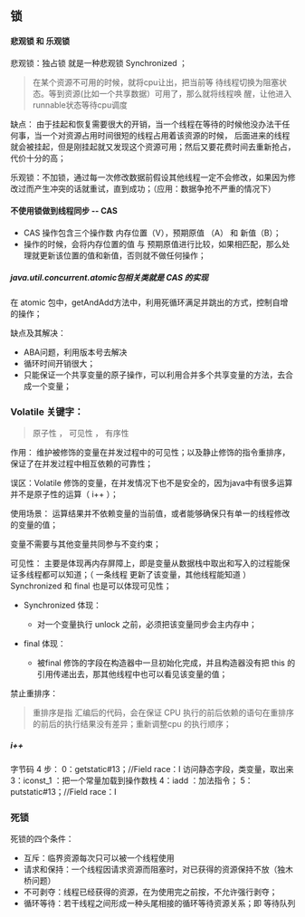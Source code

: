 ## 锁

#### 悲观锁 和  乐观锁
悲观锁：独占锁 就是一种悲观锁 Synchronized ；
> 在某个资源不可用的时候，就将cpu让出，把当前等 待线程切换为阻塞状态。等到资源(比如一个共享数据）可用了，那么就将线程唤 醒，让他进入runnable状态等待cpu调度

缺点：
由于挂起和恢复需要很大的开销，当一个线程在等待的时候他没办法干任何事，当一个对资源占用时间很短的线程占用着该资源的时候，
后面进来的线程就会被挂起，但是刚挂起就又发现这个资源可用；然后又要花费时间去重新抢占，代价十分的高；

乐观锁：不加锁，通过每一次修改数据前假设其他线程一定不会修改，如果因为修改过而产生冲突的话就重试，直到成功；（应用：数据争抢不严重的情况下）

#### 不使用锁做到线程同步 -- CAS
+ CAS 操作包含三个操作数  内存位置（V），预期原值 （A） 和  新值（B）；
+ 操作的时候，会将内存位置的值 与 预期原值进行比较，如果相匹配，那么处理就更新该位置的值和新值，否则就不做任何操作；

##### java.util.concurrent.atomic包相关类就是	CAS 的实现

在 atomic 包中，getAndAdd方法中，利用死循环满足并跳出的方式，控制自增的操作；

缺点及其解决：
+ ABA问题，利用版本号去解决
+ 循环时间开销很大；
+ 只能保证一个共享变量的原子操作，可以利用合并多个共享变量的方法，去合成一个变量；

### Volatile 关键字：
> 原子性 ， 可见性 ， 有序性

作用： 维护被修饰的变量在并发过程中的可见性；以及静止修饰的指令重排序，保证了在并发过程中相互依赖的可靠性；

误区：Volatile 修饰的变量，在并发情况下也不是安全的，因为java中有很多运算并不是原子性的运算（ i++ ）；

使用场景：
运算结果并不依赖变量的当前值，或者能够确保只有单一的线程修改的变量的值；

变量不需要与其他变量共同参与不变约束；

可见性：
主要是体现再内存屏障上，即是变量从数据栈中取出和写入的过程能保证多线程都可以知道；（ 一条线程 更新了该变量，其他线程能知道 ）
Synchronized 和 final 也是可以体现可见性；

+ Synchronized 体现：
	+ 对一个变量执行 unlock 之前，必须把该变量同步会主内存中；

+ final 体现：
	+ 被final 修饰的字段在构造器中一旦初始化完成，并且构造器没有把 this 的引用传递出去，那其他线程中也可以看见该变量的值；

禁止重排序：
> 重排序是指 汇编后的代码，会在保证 CPU 执行的前后依赖的语句在重排序的前后的执行结果没有差异；重新调整cpu 的执行顺序；

##### i++
字节码 4 步：
0：getstatic#13；//Field race：I  访问静态字段，类变量，取出来
3：iconst_1 ：把一个常量加载到操作数栈
4：iadd  ：加法指令；
5：putstatic#13；//Field race：I



### 死锁
死锁的四个条件：
+ 互斥：临界资源每次只可以被一个线程使用
+ 请求和保持：一个线程因请求资源而阻塞时，对已获得的资源保持不放（独木桥问题）
+ 不可剥夺：线程已经获得的资源，在为使用完之前按，不允许强行剥夺；
+ 循环等待：若干线程之间形成一种头尾相接的循环等待资源关系；即 等待队列







